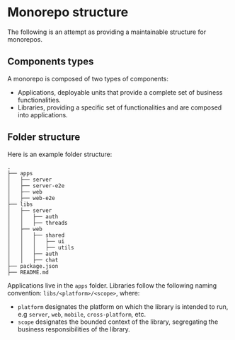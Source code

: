 # Monorepo structure

The following is an attempt as providing a maintainable structure for monorepos.

## Components types

A monorepo is composed of two types of components:
- Applications, deployable units that provide a complete set of business functionalities.
- Libraries, providing a specific set of functionalities and are composed into applications.

## Folder structure

Here is an example folder structure:

```
.
├── apps
│   ├── server
│   ├── server-e2e
│   ├── web
│   ├── web-e2e
├── libs
│   ├── server
│   │   ├── auth
│   │   ├── threads
│   ├── web
│   │   ├── shared
│   │   │   ├── ui
│   │   │   ├── utils
│   │   ├── auth
│   │   ├── chat
├── package.json
├── README.md
```

Applications live in the `apps` folder.
Libraries follow the following naming convention:
`libs/<platform>/<scope>`, where:

- `platform` designates the platform on which the library is intended to run, e.g `server`, `web`, `mobile`, `cross-platform`, etc.
- `scope` designates the bounded context of the library, segregating the business responsibilities of the library.

